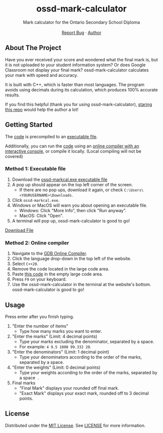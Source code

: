 <br />
<div align="center">
  <h1 align="center">ossd-mark-calculator</h3>

  <p align="center">
    Mark calculator for the Ontario Secondary School Diploma
    <br />
    <br />
    <a href="https://github.com/udontur/ossd-mark-calculator/issues?q=sort%3Aupdated-desc+is%3Aissue+is%3Aopen">Report Bug</a>
    ·
    <a href="https://github.com/udontur">Author</a>
  </p>
</div>

<!-- ABOUT THE PROJECT -->
## About The Project

Have you ever received your score and wondered what the final mark is, but it is not uploaded to your student information system? Or does Google Classroom not display your final mark? ossd-mark-calculator calculates your mark with speed and accuracy. 

It is built with C++, which is faster than most languages. The program avoids using decimals during its calculation, which produces 100% accurate results.  

If you find this helpful (thank you for using ossd-mark-calculator), [staring this repo](https://docs.github.com/en/get-started/exploring-projects-on-github/saving-repositories-with-stars) would help the author a lot!

## Getting Started

The [code](https://github.com/udontur/ossd-mark-calculator/blob/main/src/main.cpp) is precompiled to an [executable file](https://github.com/udontur/ossd-mark-calculator/blob/main/ossd-markcal.exe). 

Additionally, you can run the [code](https://github.com/udontur/ossd-mark-calculator/blob/main/src/main.cpp) using an [online compiler with an interactive console](https://www.onlinegdb.com/online_c_compiler), or compile it locally. (Local compiling will not be covered) 

### Method 1: Executable file

1. Download the [ossd-markcal.exe executable file](https://raw.githubusercontent.com/udontur/ossd-mark-calculator/main/ossd-markcal.exe)
3. A pop up should appear on the top left corner of the screen. 
    - If there are no pop ups, download it again, or check  ```C:\Users\<YOURUSERNAME>\Downloads```.
4. Click ```ossd-markcal.exe```.
5. Windows or MacOS will warn you about opening an executable file.
    - Windows: Click "More Info", then click "Run anyway".
    - MacOS: Click "Open".
6. A terminal will pop up, ossd-mark-calculator is good to go!

<a href="https://raw.githubusercontent.com/udontur/ossd-mark-calculator/main/ossd-markcal.exe" download="filename.extension">Download File</a>

### Method 2: Online compiler
1. Navigate to the [GDB Online Compiler](https://www.onlinegdb.com/).
2. Click the language drop-down in the top left of the website.
3. Select ```C++20```.
4. Remove the code located in the large code area.
5. Paste [this code](https://github.com/udontur/ossd-mark-calculator/blob/main/src/main.cpp) in the empty large code area.
6. Press ```F9``` on your keyboard.
7. Use the ossd-mark-calculator in the terminal at the website's bottom. ossd-mark-calculator is good to go!

## Usage
Press enter after you finish typing.
1. "Enter the number of items"
    - Type how many marks you want to enter.
2. "Enter the marks" (Limit: 4 decimal points)
    - Type your marks excluding the denominator, separated by a space.
    - For example: ```4 9.5 1000 99.332 20```.
3. "Enter the denominators" (Limit: 1 decimal point)
    - Type your denominators according to the order of the marks, separated by a space.
4. "Enter the weights" (Limit: 0 decimal points)
    - Type your weights according to the order of the marks, separated by a space  .  
5. Final marks
    - "Final Mark" displays your rounded off final mark.
    - "Exact Mark" displays your exact mark, rounded off to 3 decimal points.

## License

Distributed under the [MIT License](https://github.com/udontur/ossd-mark-calculator/blob/main/LICENSE). See [LICENSE](https://github.com/udontur/ossd-mark-calculator/blob/main/LICENSE) for more information.
